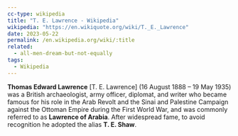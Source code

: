 ```yaml
---
cc-type: wikipedia
title: "T. E. Lawrence - Wikipedia"
wikipedia: "https://en.wikiquote.org/wiki/T._E._Lawrence"
date: 2023-05-22
permalink: /en.wikipedia.org/wiki/:title
related: 
  - all-men-dream-but-not-equally
tags:
  - Wikipedia
---
```

**Thomas Edward Lawrence** [T. E. Lawrence] (16 August 1888 – 19 May 1935) was a British archaeologist, army officer, diplomat, and writer who became famous for his role in the Arab Revolt and the Sinai and Palestine Campaign against the Ottoman Empire during the First World War, and was commonly referred to as **Lawrence of Arabia**. After widespread fame, to avoid recognition he adopted the alias **T. E. Shaw**.
